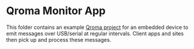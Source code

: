 # Qroma Monitor App

This folder contains an example [Qroma project](https://qroma.dev/) for an embedded device to
emit messages over USB/serial at regular intervals. Client apps and sites then pick up and process these messages.
